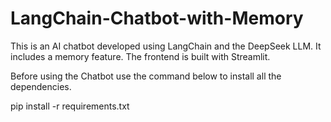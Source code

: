 # LangChain-Chatbot-with-Memory
This is an AI chatbot developed using LangChain and the DeepSeek LLM. It includes a memory feature. The frontend is built with Streamlit.

Before using the Chatbot use the command below to install all the dependencies.

pip install -r requirements.txt